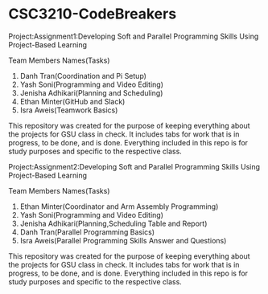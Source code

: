 # CSC3210-CodeBreakers

Project:Assignment1:Developing Soft and Parallel Programming Skills Using Project-Based Learning

Team Members
Names(Tasks)

1. Danh Tran(Coordination and Pi Setup)
2. Yash Soni(Programming and Video Editing)
3. Jenisha Adhikari(Planning and Scheduling)
4. Ethan Minter(GitHub and Slack)
5. Isra Aweis(Teamwork Basics)

This repository was created for the purpose of keeping everything about the projects for GSU class in check. It includes tabs for work that is in progress, to be done, and is done. Everything included in this repo is for study purposes and specific to the respective class. 


Project:Assignment2:Developing Soft and Parallel Programming Skills Using Project-Based Learning

Team Members
Names(Tasks)

1. Ethan Minter(Coordinator and Arm Assembly Programming)
2. Yash Soni(Programming and Video Editing)
3. Jenisha Adhikari(Planning,Scheduling Table and Report)
4. Danh Tran(Parallel Programming Basics)
5. Isra Aweis(Parallel Programming Skills Answer and Questions)

This repository was created for the purpose of keeping everything about the projects for GSU class in check. It includes tabs for work that is in progress, to be done, and is done. Everything included in this repo is for study purposes and specific to the respective class. 
